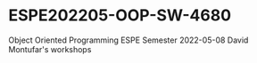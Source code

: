 # ESPE202205-OOP-SW-4680
Object Oriented Programming ESPE Semester 2022-05-08
David Montufar's workshops

